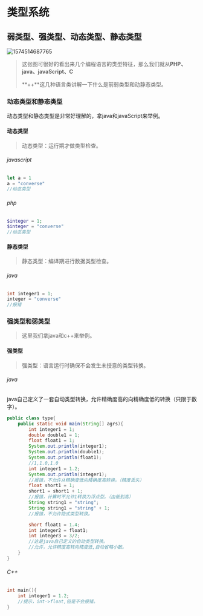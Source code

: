 # 类型系统

## 弱类型、强类型、动态类型、静态类型

![1574514687765](F:\我的笔记\image\1574514687765.png)

> 这张图可很好的看出来几个编程语言的类型特征，那么我们就从**PHP、java、javaScript、C**
>
> **++**这几种语言类讲解一下什么是前弱类型和动静态类型。

### 动态类型和静态类型

动态类型和静态类型是非常好理解的，拿java和javaScript来举例。

#### 动态类型

> 动态类型：运行期才做类型检查。

###### javascript

```js
let a = 1
a = "converse"
//动态类型
```

###### php

```php
$integer = 1;
$integer = "converse"
//动态类型
```

#### 静态类型

> 静态类型：编译期进行数据类型检查。

###### java

```java
int integer1 = 1;
integer = "converse"
//报错
```

### 强类型和弱类型

> 这里我们拿java和c++来举例。

#### 强类型

> 强类型：语言运行时确保不会发生未授意的类型转换。

###### java

java自己定义了一套自动类型转换，允许精确度高的向精确度低的转换（只限于数字）。

```java
public class type{
    public static void main(String[] agrs){
        int integer1 = 1;
        double double1 = 1;
        float float1 = 1;
        System.out.println(integer1);
        System.out.println(double1);
        System.out.println(float1);
        //1,1.0,1.0
        int integer1 = 1.2;
        System.out.println(integer1);
        //报错，不允许从精确度低向精确度高转换。（精度丢失）
        float short1 = 1;
        short1 = short1 + 1;
        //报错，计算时不允许1转换为浮点型。（由低到高）
        String string1 = "string";
        String string1 = "string" + 1;
        //报错，不允许隐式类型转换。

        short float1 = 1.4;
        int integer2 = float1;
        int integer3 = 3/2;
        //这是java自己定义的自动类型转换。
        //允许，允许精度高转向精度低,自动省略小数。
    }
}
```

###### C++

```c++
int main(){
	int integer1 = 1.2;
	//提示，int->float,但是不会报错。
}
```

